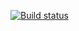 [![Build status](https://ci.appveyor.com/api/projects/status/n4a53juagcw68dw5?svg=true)](https://ci.appveyor.com/project/Olga-Ryzhova/events)
